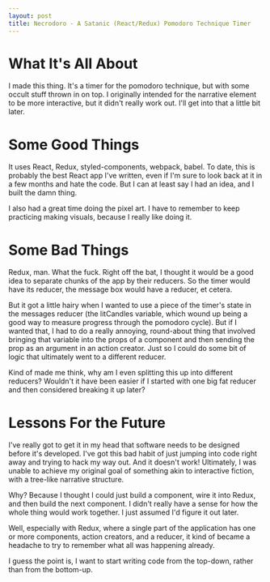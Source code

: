 ```yaml
---
layout: post
title: Necrodoro - A Satanic (React/Redux) Pomodoro Technique Timer
---
```


# What It's All About

I made this thing. It's a timer for the pomodoro technique, but with some occult stuff thrown in on top. I originally intended for the narrative element to be more interactive, but it didn't really work out. I'll get into that a little bit later.

# Some Good Things

It uses React, Redux, styled-components, webpack, babel. To date, this is probably the best React app I've written, even if I'm sure to look back at it in a few months and hate the code. But I can at least say I had an idea, and I built the damn thing.

I also had a great time doing the pixel art. I have to remember to keep practicing making visuals, because I really like doing it.

# Some Bad Things

Redux, man. What the fuck. Right off the bat, I thought it would be a good idea to separate chunks of the app by their reducers. So the timer would have its reducer, the message box would have a reducer, et cetera.

But it got a little hairy when I wanted to use a piece of the timer's state in the messages reducer (the litCandles variable, which wound up being a good way to measure progress through the pomodoro cycle). But if I wanted that, I had to do a really annoying, round-about thing that involved bringing that variable into the props of a component and then sending the prop as an argument in an action creator. Just so I could do some bit of logic that ultimately went to a different reducer.

Kind of made me think, why am I even splitting this up into different reducers? Wouldn't it have been easier if I started with one big fat reducer and then considered breaking it up later?

# Lessons For the Future

I've really got to get it in my head that software needs to be designed before it's developed. I've got this bad habit of just jumping into code right away and trying to hack my way out. And it doesn't work! Ultimately, I was unable to achieve my original goal of something akin to interactive fiction, with a tree-like narrative structure.

Why? Because I thought I could just build a component, wire it into Redux, and then build the next component. I didn't really have a sense for how the whole thing would work together. I just assumed I'd figure it out later.

Well, especially with Redux, where a single part of the application has one or more components, action creators, and a reducer, it kind of became a headache to try to remember what all was happening already.

I guess the point is, I want to start writing code from the top-down, rather than from the bottom-up.
